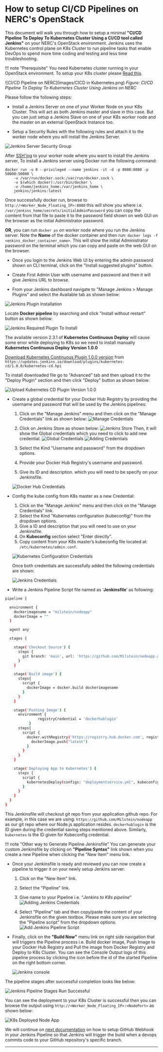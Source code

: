 # How to setup CI/CD Pipelines on NERC's OpenStack

This document will walk you through how to setup a minimal **"CI/CD Pipeline To Deploy
To Kubernetes Cluster Using a CI/CD tool called Jenkins"** on your NERC's OpenStack
environment. Jenkins uses the Kubernetes control plane on K8s Cluster to run pipeline
tasks that enable DevOps to spend more time coding and testing and less time
troubleshooting.

!!! note "Prerequisite"
    You need Kubernetes cluster running in your OpenStack environment. To setup your
    K8s cluster please [Read this](../kubernetes/kubeadm/single-master-clusters-with-kubeadm.md).

![CI/CD Pipeline on NERC](images/CICD in Kubernetes.png)
*Figure: CI/CD Pipeline To Deploy To Kubernetes Cluster Using Jenkins on NERC*

Please follow the following steps:

- Install a Jenkins Server on one of your Worker Node on your K8s Cluster. This will
act as both Jenkins master and slave in this case. But you can just setup a Jenkins
Slave on one of your K8s worker node and the master on an external
OpenStack Instance too.

- Setup a Security Rules with the following rules and attach it to the worker node
where you will install the Jenkins Server.

![Jenkins Server Security Group](images/security_groups_jenkins.png)

After [SSH'ing](../../openstack/create-and-connect-to-the-VM/bastion-host-based-ssh/index.md)
to your worker node where you want to install the Jenkins server, To install a
Jenkins server using Docker run the following command:

```ssh
docker run -u 0 --privileged --name jenkins -it -d -p 8080:8080 -p 50000:50000 \
    -v /var/run/docker.sock:/var/run/docker.sock \
    -v $(which docker):/usr/bin/docker \
    -v /home/jenkins_home:/var/jenkins_home \
    jenkins/jenkins:latest
```

Once successfully docker run, browse to `http://<Worker_Node_Floating_IP>:8080`
this will show you where i.e. `/var/jenkins_home/secrets/initialAdminPassword`
you can copy the comtent from that file to paste it to the password field shown
on web GUI on the browser as the initial Administrator password.

**OR**, you can run `docker ps` on worker node where you run the Jenkins server.
Note the **Name** of the docker container and then run: `docker logs -f <enkins_docker_container_name>`.
This will show the initial Administrator password on the terminal which you can
copy and paste on the web GUI on the browser.

- Once you login to the Jenkins Web UI by entering the admin password shown on CLI
terminal, click on the "Install suggested plugins" button.

- Create First Admin User with username and password and then it will give Jenkins
URL to browse.

- From your Jenkins dashboard navigate to "Manage Jenkins > Manage Plugins" and
select the Available tab as shown below:

![Jenkins Plugin Installation](images/plugins-installation.png)

Locate **Docker pipeline** by searching and click "Install without restart" button
as shown below:

![Jenkins Required Plugin To Install](images/installing-plugin.png)

The available version 2.3.1 of **Kubernetes Continuous Deploy** will cause some error
while deploying to K8s so we need to install manually
**Kubernetes Continuous Deploy Version 1.0.0**

[Download Kubernetes Continuous Plugin 1.0.0 version](https://updates.jenkins.io/download/plugins/kubernetes-cd/1.0.0/kubernetes-cd.hpi)
from `https://updates.jenkins.io/download/plugins/kubernetes-cd/1.0.0/kubernetes-cd.hpi`

To install downloaded file go to "Advanced" tab and then upload it to the
"Deploy Plugin" section and then click "Deploy" button as shown below:

![Upload Kubernetes CD Plugin Version 1.0.0](images/manually-install-kubernetes-cd-plugin.png)

- Create a global credential for your Docker Hub Registry by providing the username
and password that will be used by the Jenkins pipelines:

    1. Click on the "Manage Jenkins" menu and then click on the "Manage Credentials"
      link as shown below:
      ![Manage Credentials](images/manage_credentials.png)

    2. Click on Jenkins Store as shown below:
      ![Jenkins Store](images/jenkins_store.png)
      Then, it will show the Global credentials which you need to click to add new
      credential.
      ![Global Credentials](images/global-credentials.png)
      ![Adding Credentials](images/add-credentials.png)

    3. Select the Kind "Username and password" from the dropdown options.

    4. Provide your Docker Hub Registry's username and password.

    5. Give its ID and description. which you will need to be specify on your Jenkinsfile.

    ![Docker Hub Credentials](images/docker-hub-credentials.png)

- Config the kube config from K8s master as a new Credential:

    1. Click on the "Manage Jenkins" menu and then click on the "Manage Credentials"
    link.
    2. Select the Kind "Kubernetes configuration (kubeconfig)" from the dropdown
    options.
    3. Give a ID and description that you will need to use on your Jenkinsfile.
    4. On **Kubeconfig** section select "Enter directly".
    5. Copy content from your K8s master’s kubeconfig file located at: `/etc/kubernetes/admin.conf`.

    ![Kubernetes Configuration Credentials](images/kubernetes-config-credentials.png)

  Once both credentials are successfully added the following credentials are shown:

    ![Jenkins Credentials](images/all-credentials.png)

- Write a Jenkins Pipeline Script file named as ‘**Jenkinsfile**’ as following:

```sh
pipeline {

  environment {
    dockerimagename = "milstein/nodeapp"
    dockerImage = ""
  }

  agent any

  stages {

    stage('Checkout Source') {
      steps {
        git branch: 'main', url: 'https://github.com/Milstein/nodeapp.git'
      }
    }

    stage('Build image') {
      steps{
        script {
          dockerImage = docker.build dockerimagename
        }
      }
    }

    stage('Pushing Image') {
      environment {
               registryCredential = 'dockerhublogin'
           }
      steps{
        script {
          docker.withRegistry('https://registry.hub.docker.com', registryCredential){
            dockerImage.push("latest")
          }
        }
      }
    }

    stage('Deploying App to Kubernetes') {
      steps {
        script {
          kubernetesDeploy(configs: "deploymentservice.yml", kubeconfigId: "kubernetes")
        }
      }
    }
  }
}
```

This Jenkinsfile will checkout git repo from your application github repo. For
example, in this case we are using: `https://github.com/Milstein/nodeapp` as
our git repo where our Node.js application resides. `dockerhublogin` is the ID
given during the credential saving steps mentioned above. Similarly, `kubernetes`
is the ID given for Kubeconfig credential.

!!! note "Other way to Generate Pipeline Jenkinsfile"
    You can generate your custom Jenkinsfile by clicking on **"Pipeline Syntax"**
    link shown when you create a new Pipeline when clicking the "New Item" menu link.

- Once your Jenkinsfile is ready and reviewed you can now create a pipeline to
trigger it on your newly setup Jenkins server:

    1. Click on the "New Item" link.
    2. Select the "Pipeline" link.
    3. Give name to your Pipeline i.e. “*Jenkins to K8s pipeline*”
      ![Adding Jenkins Credentials](images/adding-Jenkins-pipeline.png)

    4. Select "Pipeline" tab and then copy/paste the content of your Jenkinsfile
    on the given textbox. Please make sure you are selecting the "Pipeline script"
    from the dropdown options.
      ![Add Jenkins Pipeline Script](images/Jenkins-pipeline-script.png)

- Finally, click on the **"Build Now"** menu link on right side navigation that will
triggers the Pipeline process i.e. Build docker image, Push Image to your Docker
Hub Registry and Pull the image from Docker Registry and Deploy to K8s Cluster.
You can see the Console Output logs of this pipeline process by clicking the icon
before the id of the started Pipeline on the right bottom corner.

  ![Jenkins console](images/console-output-build-now.png)

The pipeline stages after successful completion looks like below:

![Jenkins Pipeline Stages Run Successful](images/Jenkins-pipeline-build-success.png)

You can see the deployment to your K8s Cluster is successful then you can browse
the output using `http://<Worker_Node_Floating_IP>:<NodePort>` as shown below:

![K8s Deployed Node App](images/deployed-app-on-k8s-node.png)

We will continue on [next documentation](integrate-your-GitHub-repository.md) on
how to setup GitHub Webhook in your Jenkins Pipeline so that Jenkins will trigger
the build when a devops commits code to your GitHub repository's specific branch.

---
